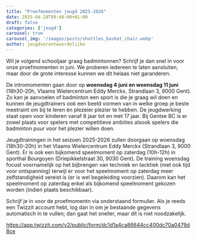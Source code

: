 ```yaml
---
title: "Proefmomenten jeugd 2025-2026"
date: 2025-04-28T09:40:00+01:00
draft: false
categories: ['jeugd']
carousel: true
carousel_img: '/images/posts/shuttles_basket_chair.webp'
author: jeugdverantwoordelijke
---
```

Wil je volgend schooljaar graag badmintonnen? 
Schrijf je dan snel in voor onze proefmomenten in juni. 
We proberen iedereen te laten aansluiten, maar door de grote interesse kunnen we dit helaas niet garanderen.

De intromomenten gaan door op **woensdag 4 juni en woensdag 11 juni** (18h30-20h, Vlaams Wielercentrum Eddy Merckx, Strandlaan 3, 9000 Gent). Zo kan je aanvoelen of badminton een sport is die je graag wil doen en kunnen de jeugdtrainers ook een beeld vormen van in welke groep je beste meetraint om bij te leren én plezeier plezier te hebben. De jeugdwerking staat open voor kinderen vanaf 8 jaar tot en met 17 jaar. Bij Gentse BC is er zowel plaats voor spelers met competitieve ambities alsook spelers die badminton puur voor het plezier willen doen.

Jeugdtrainingen in het seizoen 2025-2026 zullen doorgaan op woensdag (18h30-20h) in het Vlaams Wielercentrum Eddy Merckx (Strandlaan 3, 9000 Gent). Er is ook een bijkomend speelmoment op zaterdag (10h-12h) in sporthal Bourgoyen (Driepikkelstraat 30, 9030 Gent). De training woensdag focust voornamelijk op het bijbrengen van techniek en tacktiek (met ook tijd voor ontspanning) terwijl er voor het speelmoment op zaterdag meer zelfstandigheid vereist is (er is wel begeleiding voorzien). Daarom kan het speelmoment op zaterdag enkel als bijkomend speelmoment gekozen worden (indien plaats beschikbaar). 

 
Schrijf je in voor de proefmomentn via onderstaand formulier. Als je reeds een Twizzit account hebt, log dan in om je bestaande gegevens automatisch in te vullen; dan gaat het sneller, maar dit is niet noodzakelijk.

https://app.twizzit.com/v2/public/form/dc1d1a4ca86644cc400dc70a0479d8ce



 

 

 

